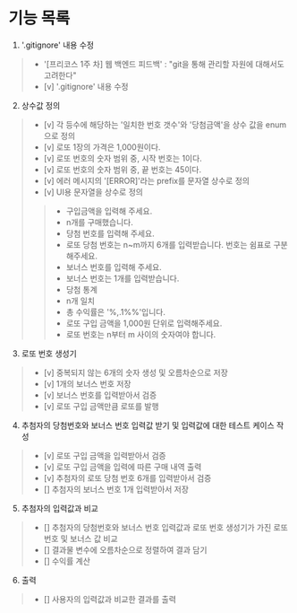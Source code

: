 # 기능 목록

1. '.gitignore' 내용 수정
> - '[프리코스 1주 차] 웹 백엔드 피드백' : "git을 통해 관리할 자원에 대해서도 고려한다"
> - [v] '.gitignore' 내용 수정

2. 상수값 정의
> - [v] 각 등수에 해당하는 '일치한 번호 갯수'와 '당첨금액'을 상수 값을 enum으로 정의
> - [v] 로또 1장의 가격은 1,000원이다.
> - [v] 로또 번호의 숫자 범위 중, 시작 번호는 1이다.
> - [v] 로또 번호의 숫자 범위 중, 끝 번호는 45이다.
> - [v] 에러 메시지의 '[ERROR]'라는 prefix를 문자열 상수로 정의
> - [v] UI용 문자열을 상수로 정의
>> - 구입금액을 입력해 주세요.
>> - n개를 구매했습니다.
>> - 당첨 번호를 입력해 주세요.
>> - 로또 당첨 번호는 n~m까지 6개를 입력받습니다. 번호는 쉼표로 구분해주세요.
>> - 보너스 번호를 입력해 주세요.
>> - 보너스 번호는 1개를 입력받습니다.
>> - 당첨 통계
>> - n개 일치
>> - 총 수익률은 '%,.1%%'입니다.
>> - 로또 구입 금액을 1,000원 단위로 입력해주세요.
>> - 로또 번호는 n부터 m 사이의 숫자여야 합니다.

3. 로또 번호 생성기
> - [v] 중복되지 않는 6개의 숫자 생성 및 오름차순으로 저장
> - [v] 1개의 보너스 번호 저장
> - [v] 보너스 번호를 입력받아서 검증
> - [v] 로또 구입 금액만큼 로또를 발행

4. 추첨자의 당첨번호와 보너스 번호 입력값 받기 및 입력값에 대한 테스트 케이스 작성
> - [v] 로또 구입 금액을 입력받아서 검증
> - [v] 로또 구입 금액을 입력에 따른 구매 내역 출력
> - [v] 추첨자의 로또 당첨 번호 6개를 입력받아서 검증
> - [] 추첨자의 보너스 번호 1개 입력받아서 저장

5. 추첨자의 입력값과 비교
> - [] 추첨자의 당첨번호와 보너스 번호 입력값과 로또 번호 생성기가 가진 로또 번호 및 보너스 값 비교
> - [] 결과물 변수에 오름차순으로 정렬하여 결과 담기
> - [] 수익률 계산

6. 출력
> - [] 사용자의 입력값과 비교한 결과를 출력